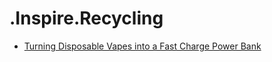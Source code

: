 # .Inspire.Recycling
- [Turning Disposable Vapes into a Fast Charge Power Bank](https://youtu.be/ehp23hrrEHY)
